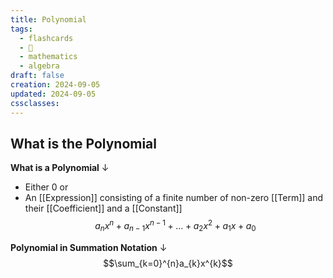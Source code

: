 ```yaml
---
title: Polynomial
tags:
  - flashcards
  - 🌱
  - mathematics
  - algebra
draft: false
creation: 2024-09-05
updated: 2024-09-05
cssclasses: 
---
```

## What is the Polynomial

**What is a Polynomial**
↓
- Either 0 or
- An [[Expression]] consisting of a finite number of non-zero [[Term]] and their [[Coefficient]] and a [[Constant]]
$$a_{n}x^n+a_{n-1}x^{n-1}+\dots+a_{2}x^{2}+a_{1}x+a_{0}$$
<!--SR:!2024-12-13,4,270-->

**Polynomial in Summation Notation**
↓
$$\sum_{k=0}^{n}a_{k}x^{k}$$
<!--SR:!2024-12-13,4,270-->
